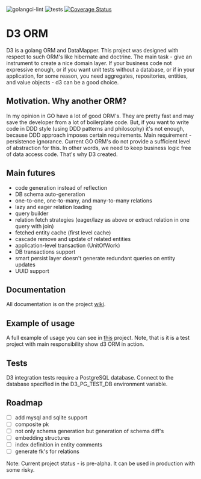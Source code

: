 ![golangci-lint](https://github.com/godzie44/d3orm/workflows/golangci-lint/badge.svg) ![tests](https://github.com/godzie44/d3orm/workflows/tests/badge.svg) [![Coverage Status](https://coveralls.io/repos/github/godzie44/d3/badge.svg?branch=master)](https://coveralls.io/github/godzie44/d3?branch=master)

# D3 ORM

D3 is a golang ORM and DataMapper. This project was designed with respect to such 
ORM's like hibernate and doctrine. The main task - give an instrument to create a nice domain layer. If your business code not expressive enough, or if you want unit tests without a database, or if in your application, for some reason, you need aggregates, 
repositories, entities, and value objects - d3 can be a good choice.

## Motivation. Why another ORM?

In my opinion in GO have a lot of good ORM's. They are pretty fast and may save the developer from a lot of boilerplate code. But, if you want to write code
in DDD style (using DDD patterns and philosophy) it's not enough, 
because DDD approach imposes certain requirements. Main requirement - 
persistence ignorance. Current GO ORM's do not provide a sufficient level of abstraction for this.
In other words, we need to keep business logic free of data access code. That's why D3 created.

## Main futures

- code generation instead of reflection
- DB schema auto-generation
- one-to-one, one-to-many, and many-to-many relations
- lazy and eager relation loading
- query builder
- relation fetch strategies (eager/lazy as above or extract relation in one query with join)
- fetched entity cache (first level cache)
- cascade remove and update of related entities
- application-level transaction (UnitOfWork)
- DB transactions support
- smart persist layer doesn't generate redundant queries on entity updates
- UUID support

## Documentation

All documentation is on the project [wiki](https://github.com/godzie44/d3/wiki/Table-of-contents).

## Example of usage

A full example of usage you can see in [this](https://github.com/godzie44/last-wish) project. Note, that is it is a test project
with main responsibility show d3 ORM in action.

## Tests

D3 integration tests require a PostgreSQL database. Connect to the database specified in the D3_PG_TEST_DB environment variable.

## Roadmap

- [ ] add mysql and sqlite support
- [ ] composite pk
- [ ] not only schema generation but generation of schema diff's
- [ ] embedding structures
- [ ] index definition in entity comments
- [ ] generate fk's for relations

Note: Current project status - is pre-alpha. It can be used in production with some risky.
